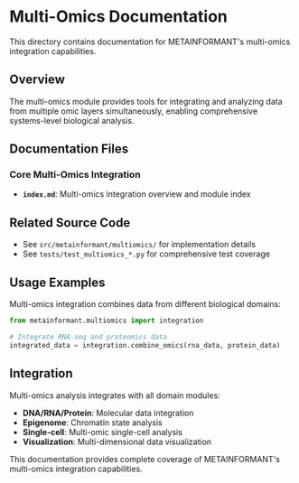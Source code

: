 # Multi-Omics Documentation

This directory contains documentation for METAINFORMANT's multi-omics integration capabilities.

## Overview

The multi-omics module provides tools for integrating and analyzing data from multiple omic layers simultaneously, enabling comprehensive systems-level biological analysis.

## Documentation Files

### Core Multi-Omics Integration
- **`index.md`**: Multi-omics integration overview and module index

## Related Source Code

- See `src/metainformant/multiomics/` for implementation details
- See `tests/test_multiomics_*.py` for comprehensive test coverage

## Usage Examples

Multi-omics integration combines data from different biological domains:

```python
from metainformant.multiomics import integration

# Integrate RNA-seq and proteomics data
integrated_data = integration.combine_omics(rna_data, protein_data)
```

## Integration

Multi-omics analysis integrates with all domain modules:
- **DNA/RNA/Protein**: Molecular data integration
- **Epigenome**: Chromatin state analysis
- **Single-cell**: Multi-omic single-cell analysis
- **Visualization**: Multi-dimensional data visualization

This documentation provides complete coverage of METAINFORMANT's multi-omics integration capabilities.
